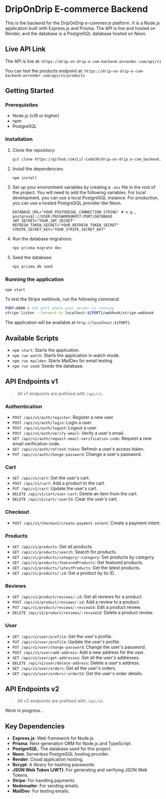 # DripOnDrip E-commerce Backend

This is the backend for the DripOnDrip e-commerce platform. It is a Node.js application built with Express.js and Prisma. The API is live and hosted on Render, and the database is a PostgreSQL database hosted on Neon.

## Live API Link

The API is live at: `https://drip-on-drip-e-com-backend.onrender.com/api/v1`

You can test the products endpoint at: `https://drip-on-drip-e-com-backend.onrender.com/api/v1/products`

## Getting Started

### Prerequisites

- Node.js (v18 or higher)
- npm
- PostgreSQL

### Installation

1.  Clone the repository:
    ```bash
    git clone https://github.com/Lil-Code30/drip-on-drip_e-com_backend.git
    ```
2.  Install the dependencies:
    ```bash
    npm install
    ```
3.  Set up your environment variables by creating a `.env` file in the root of the project. You will need to add the following variables. For local development, you can use a local PostgreSQL instance. For production, you can use a hosted PostgreSQL provider like Neon.
    ```
    DATABASE_URL="YOUR_POSTGRESQL_CONNECTION_STRING" # e.g., postgresql://USER:PASSWORD@HOST:PORT/DATABASE
    JWT_SECRET="YOUR_JWT_SECRET"
    REFRESH_TOKEN_SECRET="YOUR_REFRESH_TOKEN_SECRET"
    STRIPE_SECRET_KEY="YOUR_STRIPE_SECRET_KEY"
    ```
4.  Run the database migrations:
    ```bash
    npx prisma migrate dev
    ```
5.  Seed the database:
    ```bash
    npx prisma db seed
    ```

### Running the application

```bash
npm start
```

To test the Stripe webhook, run the following command:

```bash
PORT=8000 # the port where your server is running
stripe listen --forward-to localhost:${PORT}/webhook/stripe-webhook
```

The application will be available at `http://localhost:${PORT}`.

## Available Scripts

- `npm start`: Starts the application.
- `npm run watch`: Starts the application in watch mode.
- `npm run maildev`: Starts MailDev for email testing.
- `npm run seed`: Seeds the database.

## API Endpoints v1

> All v1 endpoints are prefixed with `/api/v1`.

### Authentication

- `POST /api/v1/auth/register`: Register a new user.
- `POST /api/v1/auth/login`: Login a user.
- `POST /api/v1/auth/logout`: Logout a user.
- `POST /api/v1/auth/verify-email`: Verify a user's email.
- `GET /api/v1/auth/request-email-verification-code`: Request a new email verification code.
- `GET /api/v1/auth/refresh-token`: Refresh a user's access token.
- `PUT /api/v1/auth/change-password`: Change a user's password.

### Cart

- `GET /api/v1/cart`: Get the user's cart.
- `POST /api/v1/cart`: Add a product to the cart.
- `PUT /api/v1/cart`: Update the user's cart.
- `DELETE /api/v1/cart/user-cart`: Delete an item from the cart.
- `DELETE /api/v1/cart/:userId`: Clear the user's cart.

### Checkout

- `POST /api/v1/checkout/create-payment-intent`: Create a payment intent.

### Products

- `GET /api/v1/products`: Get all products.
- `GET /api/v1/products/search`: Search for products.
- `GET /api/v1/products/category/:category`: Get products by category.
- `GET /api/v1/products/featuredProducts`: Get featured products.
- `GET /api/v1/products/latestProducts`: Get the latest products.
- `GET /api/v1/products/:id`: Get a product by its ID.

### Reviews

- `GET /api/v1/product/reviews/:id`: Get all reviews for a product.
- `POST /api/v1/product/reviews/:id`: Add a review to a product.
- `PUT /api/v1/product/reviews/:reviewId`: Edit a product review.
- `DELETE /api/v1/product/reviews/:reviewId`: Delete a product review.

### User

- `GET /api/v1/user/profile`: Get the user's profile.
- `PUT /api/v1/user/profile`: Update the user's profile.
- `PUT /api/v1/user/change-password`: Change the user's password.
- `POST /api/v1/user/add-address`: Add a new address for the user.
- `GET /api/v1/user/get-addresses`: Get all the user's addresses.
- `DELETE /api/v1/user/delete-address`: Delete a user's address.
- `GET /api/v1/user/orders`: Get all the user's orders.
- `GET /api/v1/user/orders/:orderId`: Get the user's order details.

## API Endpoints v2

> All v2 endpoints are prefixed with `/api/v2`.

Work in progress...

## Key Dependencies

- **Express.js**: Web framework for Node.js.
- **Prisma**: Next-generation ORM for Node.js and TypeScript.
- **PostgreSQL**: The database used for this project.
- **Neon**: Serverless PostgreSQL hosting provider.
- **Render**: Cloud application hosting.
- **Bcrypt**: A library for hashing passwords.
- **JSON Web Token (JWT)**: For generating and verifying JSON Web Tokens.
- **Stripe**: For handling payments.
- **Nodemailer**: For sending emails.
- **MailDev**: For testing emails.